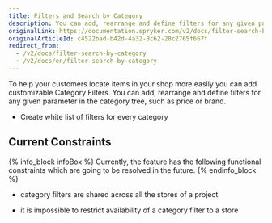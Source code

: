 ```yaml
---
title: Filters and Search by Category
description: You can add, rearrange and define filters for any given parameter in the category tree, such as price or brand.
originalLink: https://documentation.spryker.com/v2/docs/filter-search-by-category
originalArticleId: c4522bad-b42d-4a32-8c62-28c2765f667f
redirect_from:
  - /v2/docs/filter-search-by-category
  - /v2/docs/en/filter-search-by-category
---
```


To help your customers locate items in your shop more easily you can add customizable Category Filters. You can add, rearrange and define filters for any given parameter in the category tree, such as price or brand.

* Create white list of filters for every category

## Current Constraints

{% info_block infoBox %}
Currently, the feature has the following functional constraints which are going to be resolved in the future.
{% endinfo_block %}

* category filters are shared across all the stores of a project

* it is impossible to restrict availability of a category filter to a store

